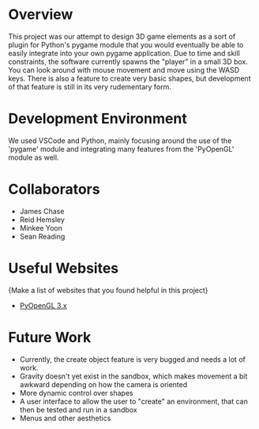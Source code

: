 # Overview

This project was our attempt to design 3D game elements as a sort of plugin for Python's pygame module that you would eventually be able to easily integrate into your own pygame application. Due to time and skill constraints, the software currently spawns the "player" in a small 3D box. You can look around with mouse movement and move using the WASD keys. There is also a feature to create very basic shapes, but development of that feature is still in its very rudementary form.

# Development Environment

We used VSCode and Python, mainly focusing around the use of the 'pygame' module and integrating many features from the 'PyOpenGL' module as well.

# Collaborators

- James Chase
- Reid Hemsley
- Minkee Yoon
- Sean Reading

# Useful Websites

{Make a list of websites that you found helpful in this project}
* [PyOpenGL 3.x](https://pyopengl.sourceforge.net/)

# Future Work

* Currently, the create object feature is very bugged and needs a lot of work.
* Gravity doesn't yet exist in the sandbox, which makes movement a bit awkward depending on how the camera is oriented
* More dynamic control over shapes
* A user interface to allow the user to "create" an environment, that can then be tested and run in a sandbox
* Menus and other aesthetics
